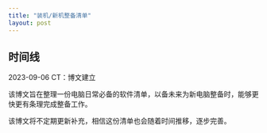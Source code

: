 ```yaml
---
title: "装机/新机整备清单"
layout: post
---
```


## 时间线
2023-09-06 CT：博文建立

该博文旨在整理一份电脑日常必备的软件清单，以备未来为新电脑整备时，能够更快更有条理完成整备工作。

该博文将不定期更新补充，相信这份清单也会随着时间推移，逐步完善。